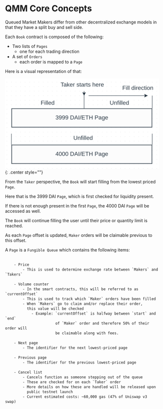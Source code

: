 # QMM Core Concepts

Queued Market Makers differ from other decentralized exchange models in that they have a split buy and sell side.

Each `Book` contract is composed of the following:

- Two lists of `Pages`
    - one for each trading direction
- A set of `Orders`
    - each order is mapped to a `Page`

Here is a visual representation of that:

![Screenshot](pages.png){: .center style=""}

From the `Taker` perspective, the `Book` will start filling from the lowest priced `Page`.

Here that is the 3999 DAI `Page`, which is first checked for liquidity present.

If there is not enough present in the first `Page`, the 4000 DAI `Page` will be accessed as well.

The `Book` will continue filling the user until their price or quantity limit is reached.

As each `Page` offset is updated, `Maker` orders will be claimable previous to this offset.

A `Page` is a `Fungible Queue` which contains the following items:
<br/>
<br/>
```
    - Price
        - This is used to determine exchange rate between `Makers` and `Takers`

    - Volume counter
        - In the smart contracts, this will be referred to as `currentOffset`
        - This is used to track which `Maker` orders have been filled
        - When `Makers` go to claim and/or replace their order,
          this value will be checked
            - Example: `currentOffset` is halfway between `start` and `end`
                       of `Maker` order and therefore 50% of their order will
                       be claimable along with fees.

    - Next page
        - The identifier for the next lowest-priced page
        
    - Previous page
        - The identifier for the previous lowest-priced page

    - Cancel list
        - Cancels function as someone stepping out of the queue
        - These are checked for on each `Taker` order
        - More details on how these are handled will be released upon
          public testnet launch
        - Current estimated costs: ~60,000 gas (47% of Uniswap v3 swap)
```
<br/>
<br/>
<br/>